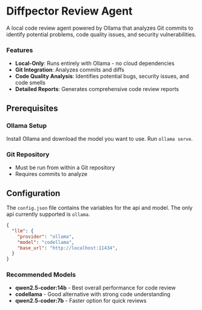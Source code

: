 # Diffpector Review Agent

A local code review agent powered by Ollama that analyzes Git commits to identify potential problems, code quality issues, and security vulnerabilities.

### Features
- **Local-Only**: Runs entirely with Ollama - no cloud dependencies
- **Git Integration**: Analyzes commits and diffs
- **Code Quality Analysis**: Identifies potential bugs, security issues, and code smells
- **Detailed Reports**: Generates comprehensive code review reports

## Prerequisites

### Ollama Setup
Install Ollama and download the model you want to use.
Run `ollama serve`.

### Git Repository
- Must be run from within a Git repository
- Requires commits to analyze


## Configuration

The `config.json` file contains the variables for the api and model.
The only api currently supported is `ollama`.

```json
{
  "llm": {
    "provider": "ollama",
    "model": "codellama",
    "base_url": "http://localhost:11434",
  }
}
```

### Recommended Models
- **qwen2.5-coder:14b** - Best overall performance for code review
- **codellama** - Good alternative with strong code understanding
- **qwen2.5-coder:7b** - Faster option for quick reviews

